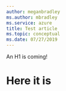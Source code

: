 ```yaml
---
author: meganbradley
ms.author: mbradley
ms.service: azure
title: Test article
ms.topic: conceptual
ms.date: 07/27/2019
---
```

An H1 is coming!

# Here it is
